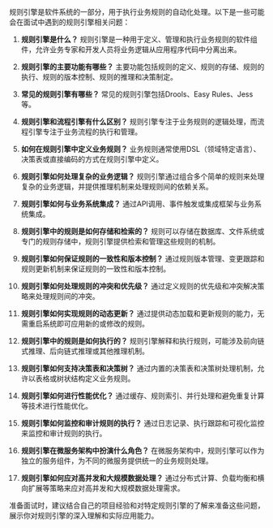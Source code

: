 规则引擎是软件系统的一部分，用于执行业务规则的自动化处理。以下是一些可能会在面试中遇到的规则引擎相关问题：

1. **规则引擎是什么？**
   规则引擎是一种用于定义、管理和执行业务规则的软件组件，允许业务专家和开发人员将业务逻辑从应用程序代码中分离出来。

2. **规则引擎的主要功能有哪些？**
   主要功能包括规则的定义、规则的存储、规则的执行、规则的版本控制、规则的推理和决策制定。

3. **常见的规则引擎有哪些？**
   常见的规则引擎包括Drools、Easy Rules、Jess等。

4. **规则引擎和流程引擎有什么区别？**
   规则引擎专注于业务规则的逻辑处理，而流程引擎专注于业务流程的执行和管理。

5. **如何在规则引擎中定义业务规则？**
   业务规则通常使用DSL（领域特定语言）、决策表或直接编码的方式在规则引擎中定义。

6. **规则引擎如何处理复杂的业务逻辑？**
   规则引擎通过组合多个简单的规则来处理复杂的业务逻辑，并提供推理机制来处理规则间的依赖关系。

7. **规则引擎如何与业务系统集成？**
   通过API调用、事件触发或集成框架与业务系统集成。

8. **规则引擎中的规则是如何存储和检索的？**
   规则可以存储在数据库、文件系统或专门的规则存储中，规则引擎提供检索和管理这些规则的机制。

9. **规则引擎如何保证规则的一致性和版本控制？**
   通过规则版本管理、变更跟踪和规则更新机制来保证规则的一致性和版本控制。

10. **规则引擎如何处理规则的冲突和优先级？**
    通过定义规则的优先级和冲突解决策略来处理规则间的冲突。

11. **规则引擎如何实现规则的动态更新？**
    通过提供动态加载和更新规则的能力，无需重启系统即可应用新的或修改的规则。

12. **规则引擎中的规则是如何执行的？**
    规则引擎解释和执行规则，可能涉及前向链式推理、后向链式推理或其他推理机制。

13. **规则引擎如何支持决策表和决策树？**
    通过内置的决策表和决策树处理机制，允许以表格或树状结构定义业务规则。

14. **规则引擎如何进行性能优化？**
    通过缓存、规则索引、并行处理和避免重复计算等技术进行性能优化。

15. **规则引擎如何监控和审计规则的执行？**
    通过日志记录、执行跟踪和可视化监控来监控和审计规则的执行。

16. **规则引擎在微服务架构中扮演什么角色？**
    在微服务架构中，规则引擎可以作为独立的服务组件，为不同的微服务提供统一的业务规则处理。

17. **规则引擎如何应对高并发和大规模数据处理？**
    通过分布式计算、负载均衡和横向扩展等策略来应对高并发和大规模数据处理需求。

准备面试时，建议结合自己的项目经验和对特定规则引擎的了解来准备这些问题，展示你对规则引擎的深入理解和实际应用能力。
